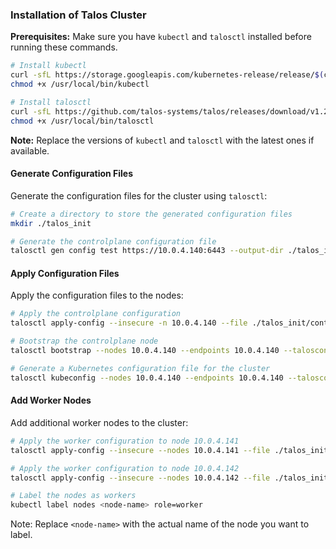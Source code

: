 ### Installation of Talos Cluster

**Prerequisites:** Make sure you have `kubectl` and `talosctl` installed before running these commands.
```bash
# Install kubectl
curl -sfL https://storage.googleapis.com/kubernetes-release/release/$(curl -s https://api.github.com/repos/kubernetes/kubernetes/releases/latest | grep tag_name | cut -d'"' -f4)/bin/linux/amd64/kubectl into /usr/local/bin/kubectl
chmod +x /usr/local/bin/kubectl

# Install talosctl
curl -sfL https://github.com/talos-systems/talos/releases/download/v1.2.0/talosctl-linux-amd64.tar.gz | tar xvf - && sudo mv talosctl-linux-amd64 /usr/local/bin/
chmod +x /usr/local/bin/talosctl
```
**Note:** Replace the versions of `kubectl` and `talosctl` with the latest ones if available.

#### Generate Configuration Files

Generate the configuration files for the cluster using `talosctl`:
```bash
# Create a directory to store the generated configuration files
mkdir ./talos_init

# Generate the controlplane configuration file
talosctl gen config test https://10.0.4.140:6443 --output-dir ./talos_init
```

#### Apply Configuration Files

Apply the configuration files to the nodes:
```bash
# Apply the controlplane configuration
talosctl apply-config --insecure -n 10.0.4.140 --file ./talos_init/controlplane.yaml

# Bootstrap the controlplane node
talosctl bootstrap --nodes 10.0.4.140 --endpoints 10.0.4.140 --talosconfig=./talos_init/talosconfig

# Generate a Kubernetes configuration file for the cluster
talosctl kubeconfig --nodes 10.0.4.140 --endpoints 10.0.4.140 --talosconfig=./talos_init/talosconfig
```

#### Add Worker Nodes

Add additional worker nodes to the cluster:
```bash
# Apply the worker configuration to node 10.0.4.141
talosctl apply-config --insecure --nodes 10.0.4.141 --file ./talos_init/worker.yaml -e 10.0.4.140

# Apply the worker configuration to node 10.0.4.142
talosctl apply-config --insecure --nodes 10.0.4.142 --file ./talos_init/worker.yaml -e 10.0.4.140

# Label the nodes as workers
kubectl label nodes <node-name> role=worker
```

Note: Replace `<node-name>` with the actual name of the node you want to label.